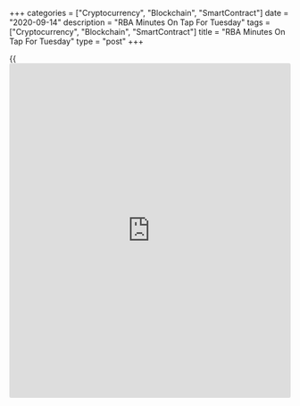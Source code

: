 +++
categories = ["Cryptocurrency", "Blockchain", "SmartContract"]
date = "2020-09-14"
description = "RBA Minutes On Tap For Tuesday"
tags = ["Cryptocurrency", "Blockchain", "SmartContract"]
title = "RBA Minutes On Tap For Tuesday"
type = "post"
+++

{{<iframe id="large-banner" src="https://www.bounty.group/#slide=4.0" width="100%" height="600" scrolling="no" style="border: 0px solid rgb(216, 221, 230); border-radius: 3px;">}}

The Reserve Bank of Australia will on Monday release the minutes from
its September 1 monetary [policy](https://www.fintechee.com/policy/) meeting, highlighting a modest day for
Asia-Pacific economic activity.

At the meeting, the RBA held the country's benchmark lending rate steady
at the record low 0.25 percent but increased the size of the Term
Funding Facility. Under the expanded Term Funding Facility, authorized
deposit-taking institutions will have access to additional funding,
equivalent to 2 percent of their outstanding credit, at a fixed rate of
25 basis points for three years.

Australia also will see Q2 numbers for house prices; in the three months
prior, house prices were up 1.6 percent on quarter and 7.4 percent on
year.

China will release August figures for industrial production, retail
sales, fixed asset investment and unemployment.

Industrial production is tipped to rise 5.1 percent on year, up from 4.8
percent in July. Retail sales are expected to add an annual 0.1 percent
after slipping 1.1 percent in the previous month. FAI is expected to
sink 0.4 percent on year after losing 1.6 percent a month earlier. The
jobless rate in July was 5.7 percent.

Indonesia will provide Q2 numbers for [business][1] confidence and
August trade data. In the first quarter, the business confidence index
had a score of 102.90. In July, imports were down 32.55 percent on year
and exports dropped 9.9 percent for a trade surplus of $3.26 billion.

For comments and feedback [contact](https://www.playgroundfx.com/contact/): editorial@rtt[news](https://www.letsplayfx.com/blog/forex-news-website/).com

[Economic News][2]

 **What parts of the world are seeing the best (and worst) economic
performances lately? Click[here][3] to check out our [Econ Scorecard][3]
and find out! See up-to-the-moment [ranking](https://www.playgroundfx.com/blog/crypto-exchange-ranking/)s for the best and worst
performers in [GDP][4], [unemployment rate][5], [inflation][6] and much
more.**

   1. www.rtt[news](https://www.letsplayfx.com/blog/forex-news-website/).com/Content/Business.aspx
   2. www.rtt[news](https://www.letsplayfx.com/blog/forex-news-website/).com/Content/EconomicNews.aspx
   3. www.rtt[news](https://www.letsplayfx.com/blog/forex-news-website/).com/economic-scorecard/world-rank/retail-sales/highest-performance.aspx
   4. www.rtt[news](https://www.letsplayfx.com/blog/forex-news-website/).com/economic-scorecard/world-rank/GDP/highest-performance.aspx
   5. www.rtt[news](https://www.letsplayfx.com/blog/forex-news-website/).com/economic-scorecard/world-rank/unemployment-rate/lowest-performance.aspx
   6. www.rtt[news](https://www.letsplayfx.com/blog/forex-news-website/).com/economic-scorecard/world-rank/CPI/highest-performance.aspx